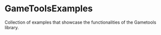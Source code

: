 # GameToolsExamples
Collection of examples that showcase the functionalities of the Gametools library.
